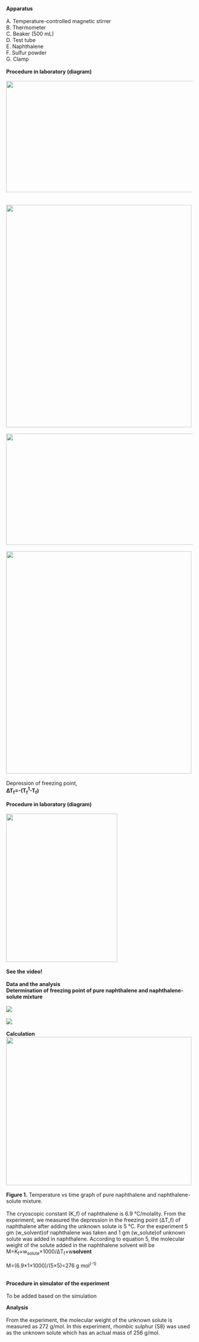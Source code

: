 <b>Apparatus</b><br>
<br>
A.	Temperature-controlled magnetic stirrer<br>
B.	Thermometer<br>
C.	Beaker (500 mL)<br>
D.	Test tube<br>
E.	Naphthalene <br>
F.	Sulfur powder <br>
G.	Clamp <br>
<br>
<b>Procedure in laboratory (diagram)</b><br>
<br>
<img src="images/fig3.jpg" width="600" height="300"><br>
<br>
<br>
<img src="images/fig4.jpg" width="500" height="600"><br>
<br>
<img src="images/fig5.jpg" width="600" height="300"><br>
<br>
<img src="images/fig6.jpg" width="500" height="600"><br>
<br>
Depression of freezing point,<br>
<centre><b>∆T<sub>f</sub>=-(T<sub>f</sub><sup>1</sup>-T<sub>f</sub>)</b></centre><br>
<br>
<b> Procedure in laboratory (diagram)</b><br>
<br>
<img src="images/fig7.jpg" width="300" height="400"><br>
<br>
<centre><b>See the video!</b><centre></br><br>
<b> Data and the analysis </b></br>
<b> Determination of freezing point of pure naphthalene and naphthalene-solute mixture </b><br>
<br>
<img src="images/fig8.png"><br>
<br>
<img src="images/fig9.png"><br>
<br>
<b>Calculation</b></br>
<img src="images/fig10.jpg" width="500" height="400"><br>
<br>
<b>Figure 1.</b> Temperature vs time graph of pure naphthalene and naphthalene-solute mixture.<br>
<br>
The cryoscopic constant (K_f) of naphthalene is 6.9 °C/molality. From the experiment, we measured the depression in the freezing point (ΔT_f) of naphthalene after adding the unknown solute is 5 °C. For the experiment 5 gm (w_solvent)of naphthalene was taken and 1 gm (w_solute)of unknown solute was added in naphthalene.  According to equation 5, the molecular weight of the solute added in the naphthalene solvent will be 
M=K<sub>f</sub>×w<sub>solute</sub>×1000/ΔT<sub>f</sub>×w<b>solvent</b><br>

M=(6.9×1×1000)/(5×5)=276 g mol<sup>(-1)</sup><br>
<br>

<b> Procedure in simulator of the experiment</b><br>
<br>
To be added based on the simulation

<b>Analysis</b><br>
<br>
From the experiment, the molecular weight of the unknown solute is measured as 272 g/mol. In this experiment, rhombic sulphur (S8) was used as the unknown solute which has an actual mass of 256 g/mol.




